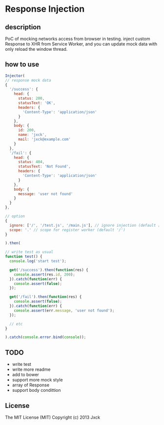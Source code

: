 # Response Injection

## description

PoC of mocking networks access from browser in testing.
inject custom Response to XHR from Service Worker,
and you can update mock data with only reload the window thread.


## how to use

```js
Injector(
// response mock data
{
  '/success': {
    head: {
      status: 200,
      statusText: 'OK',
      headers: {
        'Content-Type': 'application/json'
      }
    },
    body: {
      id: 200,
      name: 'jxck',
      mail: 'jxck@example.com'
    }
  },
  '/fail': {
    head: {
      status: 404,
      statusText: 'Not Found',
      headers: {
        'Content-Type': 'application/json'
      }
    },
    body: {
      message: 'user not found'
    }
  }
},

// option
{
  ignore: ['/', '/test.js', '/main.js'], // ignore injection (default [])
  scope: '.' // scope for register worker (default '/')
}

).then(

// write test as usual
function test() {
  console.log('start test');

  get('/success').then(function(res) {
    console.assert(res.id, 200);
  }).catch(function(err) {
    console.assert(false);
  });

  get('/fail').then(function(res) {
    console.assert(false);
  }).catch(function(err) {
    console.assert(err.message, 'user not found');
  });

  // etc
}

).catch(console.error.bind(console));
```

## TODO

- write test
- write more readme
- add to bower
- support more mock style
 - array of Response
 - support body condittion

## License

The MIT License (MIT)
Copyright (c) 2013 Jxck
